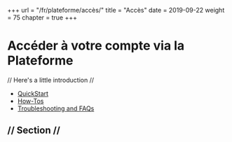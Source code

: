 +++
url = "/fr/plateforme/accès/"
title = "Accès"
date = 2019-09-22
weight = 75
chapter = true
+++

# Accéder à votre compte via la Plateforme

// Here's a little introduction //

- [QuickStart]()
- [How-Tos]()
- [Troubleshooting and FAQs]()

## // Section //
